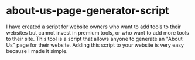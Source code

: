 # about-us-page-generator-script
I have created a script for website owners who want to add tools to their websites but cannot invest in premium tools, or who want to add more tools to their site. This tool is a script that allows anyone to generate an "About Us" page for their website. Adding this script to your website is very easy because I made it simple.
